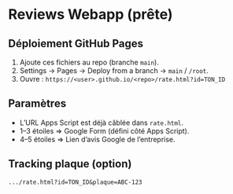 # Reviews Webapp (prête)

## Déploiement GitHub Pages
1. Ajoute ces fichiers au repo (branche `main`).  
2. Settings → Pages → Deploy from a branch → `main` / `/root`.  
3. Ouvre : `https://<user>.github.io/<repo>/rate.html?id=TON_ID`

## Paramètres
- L’URL Apps Script est déjà câblée dans `rate.html`.
- 1–3 étoiles ⇒ Google Form (défini côté Apps Script).  
- 4–5 étoiles ⇒ Lien d’avis Google de l’entreprise.

## Tracking plaque (option)
`.../rate.html?id=TON_ID&plaque=ABC-123`